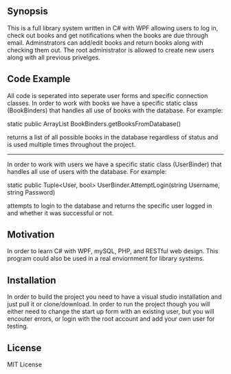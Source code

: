 ## Synopsis

This  is a full library system written in C# with WPF allowing users to log in, check out books and get notifications when the books are due through email. 
Adminstrators can add/edit books and return books along with checking 
them out. The root administrator is allowed to create new users along with all previous privelges.

## Code Example

All code is seperated into seperate user forms and specific connection classes. In order to work with books we have a specific static class (BookBinders)
that handles all use of books with the database. For example:

static public ArrayList BookBinders.getBooksFromDatabase() 

returns a list of all possible books in the database regardless of status and is used multiple times throughout the project.


-------------------------------------
In order to work with users we have a specific static class (UserBinder)
that handles all use of users with the database. For example:

static public Tuple<User, bool> UserBinder.AttemptLogin(string Username, string Password) 


attempts to login to the database and returns the specific user logged in and whether it was successful or not. 

## Motivation

In order to learn C# with WPF, mySQL, PHP, and RESTful web design. This program could also be used in a real enviornment for library systems.

## Installation

In order to build the project you need to have a visual studio installation and just pull it or clone/download. In order to run the project though
you will either need to change the start up form with an existing user, but you will encouter errors, or login with the root account and add your own user for testing.

## License

MIT License
